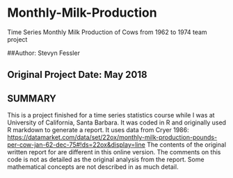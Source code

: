 # Monthly-Milk-Production
Time Series Monthly Milk Production of Cows from 1962 to 1974 team project

##Author: Stevyn Fessler

## Original Project Date: May 2018


## SUMMARY

This is a project finished for a time series statistics course while I was at University of California, Santa Barbara. 
It was coded in R and originally used R markdown to generate a report.
It uses data from Cryer 1986: https://datamarket.com/data/set/22ox/monthly-milk-production-pounds-per-cow-jan-62-dec-75#!ds=22ox&display=line
The contents of the original written report for are different in this online version.
The comments on this code is not as detailed as the original analysis from the report.
Some mathematical concepts are not described in as much detail.